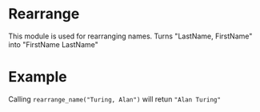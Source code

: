 Rearrange
=========

This module is used for rearranging names.
Turns "LastName, FirstName" into "FirstName LastName"


# Example

Calling `rearrange_name("Turing, Alan")` will retun `"Alan Turing"`
